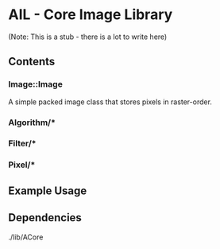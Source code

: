 # AIL - Core Image Library

(Note: This is a stub - there is a lot to write here)

## Contents

### Image::Image<PixelType>
A simple packed image class that stores pixels in raster-order.

### Algorithm/*

### Filter/*

### Pixel/*

## Example Usage


## Dependencies

./lib/ACore  
